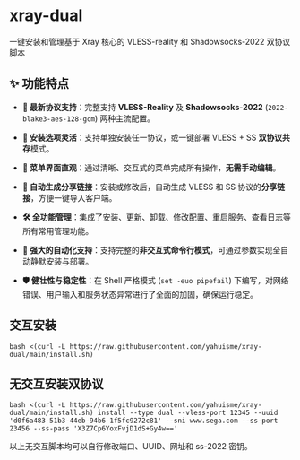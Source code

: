 # xray-dual
一键安装和管理基于 Xray 核心的 VLESS-reality 和 Shadowsocks-2022 双协议脚本

## ✨ 功能特点

* **🚀 最新协议支持**：完整支持 **VLESS-Reality** 及 **Shadowsocks-2022** (`2022-blake3-aes-128-gcm`) 两种主流配置。

* **🔧 安装选项灵活**：支持单独安装任一协议，或一键部署 VLESS + SS **双协议共存**模式。

* **📱 菜单界面直观**：通过清晰、交互式的菜单完成所有操作，**无需手动编辑**。

* **🔗 自动生成分享链接**：安装或修改后，自动生成 VLESS 和 SS 协议的**分享链接**，方便一键导入客户端。

* **🛠️ 全功能管理**：集成了安装、更新、卸载、修改配置、重启服务、查看日志等所有常用管理功能。

* **🤖 强大的自动化支持**：支持完整的**非交互式命令行模式**，可通过参数实现全自动静默安装与部署。

* **🛡️ 健壮性与稳定性**：在 Shell 严格模式 (`set -euo pipefail`) 下编写，对网络错误、用户输入和服务状态异常进行了全面的加固，确保运行稳定。

## 交互安装
```
bash <(curl -L https://raw.githubusercontent.com/yahuisme/xray-dual/main/install.sh)
```

## 无交互安装双协议
```
bash <(curl -L https://raw.githubusercontent.com/yahuisme/xray-dual/main/install.sh) install --type dual --vless-port 12345 --uuid 'd0f6a483-51b3-44eb-94b6-1f5fc9272c81' --sni www.sega.com --ss-port 23456 --ss-pass 'X3Z7Cp6YoxFvjD1dS+Gy4w=='
```

以上无交互脚本均可以自行修改端口、UUID、网址和 ss-2022 密钥。
